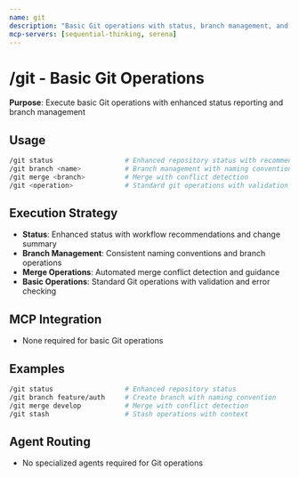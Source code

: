 ```yaml
---
name: git
description: "Basic Git operations with status, branch management, and workflow guidance"
mcp-servers: [sequential-thinking, serena]
---
```


# /git - Basic Git Operations

**Purpose**: Execute basic Git operations with enhanced status reporting and branch management

## Usage

```bash
/git status                  # Enhanced repository status with recommendations
/git branch <name>           # Branch management with naming conventions
/git merge <branch>          # Merge with conflict detection
/git <operation>             # Standard git operations with validation
```

## Execution Strategy

- **Status**: Enhanced status with workflow recommendations and change summary
- **Branch Management**: Consistent naming conventions and branch operations
- **Merge Operations**: Automated merge conflict detection and guidance
- **Basic Operations**: Standard Git operations with validation and error checking

## MCP Integration

- None required for basic Git operations

## Examples

```bash
/git status                  # Enhanced repository status
/git branch feature/auth     # Create branch with naming convention
/git merge develop           # Merge with conflict detection
/git stash                   # Stash operations with context
```

## Agent Routing

- No specialized agents required for Git operations
